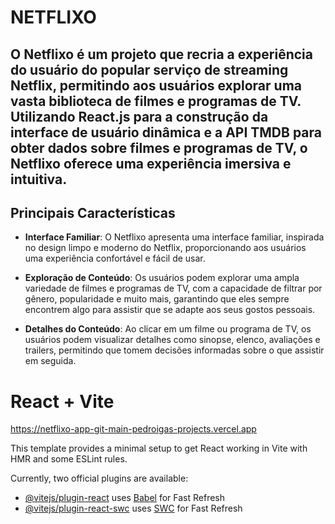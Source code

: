# NETFLIXO
## O Netflixo é um projeto que recria a experiência do usuário do popular serviço de streaming Netflix, permitindo aos usuários explorar uma vasta biblioteca de filmes e programas de TV. Utilizando React.js para a construção da interface de usuário dinâmica e a API TMDB para obter dados sobre filmes e programas de TV, o Netflixo oferece uma experiência imersiva e intuitiva.

## Principais Características

- **Interface Familiar**: O Netflixo apresenta uma interface familiar, inspirada no design limpo e moderno do Netflix, proporcionando aos usuários uma experiência confortável e fácil de usar.

- **Exploração de Conteúdo**: Os usuários podem explorar uma ampla variedade de filmes e programas de TV, com a capacidade de filtrar por gênero, popularidade e muito mais, garantindo que eles sempre encontrem algo para assistir que se adapte aos seus gostos pessoais.

- **Detalhes do Conteúdo**: Ao clicar em um filme ou programa de TV, os usuários podem visualizar detalhes como sinopse, elenco, avaliações e trailers, permitindo que tomem decisões informadas sobre o que assistir em seguida.
# React + Vite

https://netflixo-app-git-main-pedroigas-projects.vercel.app

This template provides a minimal setup to get React working in Vite with HMR and some ESLint rules.

Currently, two official plugins are available:

- [@vitejs/plugin-react](https://github.com/vitejs/vite-plugin-react/blob/main/packages/plugin-react/README.md) uses [Babel](https://babeljs.io/) for Fast Refresh
- [@vitejs/plugin-react-swc](https://github.com/vitejs/vite-plugin-react-swc) uses [SWC](https://swc.rs/) for Fast Refresh
